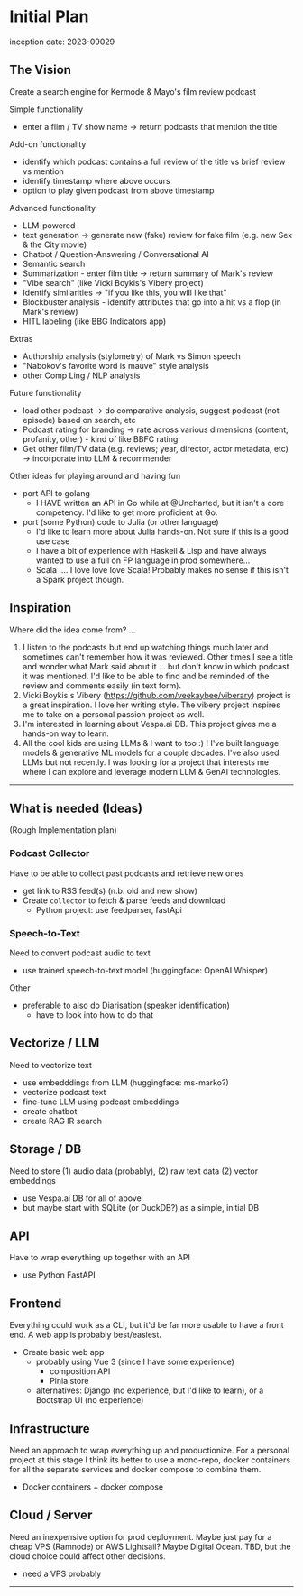 # Initial Plan

inception date: 2023-09029

## The Vision

Create a search engine for Kermode & Mayo's film review podcast

Simple functionality
- enter a film / TV show name -> return podcasts that mention the title

Add-on functionality
- identify which podcast contains a full review of the title vs brief review vs mention
- identify timestamp where above occurs
- option to play given podcast from above timestamp

Advanced functionality
- LLM-powered
- text generation -> generate new (fake) review for fake film (e.g. new Sex & the City movie)
- Chatbot / Question-Answering / Conversational AI
- Semantic search
- Summarization - enter film title -> return summary of Mark's review
- "Vibe search" (like Vicki Boykis's Vibery project)
- Identify similarities -> "if you like this, you will like that"
- Blockbuster analysis - identify attributes that go into a hit vs a flop (in Mark's review)
- HITL labeling (like BBG Indicators app)

Extras
- Authorship analysis (stylometry) of Mark vs Simon speech
- "Nabokov's favorite word is mauve" style analysis
- other Comp Ling / NLP analysis

Future functionality
- load other podcast -> do comparative analysis, suggest podcast (not episode) based on search, etc
- Podcast rating for branding -> rate across various dimensions (content, profanity, other) - kind of like BBFC rating
- Get other film/TV data (e.g. reviews; year, director, actor metadata, etc) -> incorporate into LLM & recommender

Other ideas for playing around and having fun
- port API to golang
  - I HAVE written an API in Go while at @Uncharted, but it isn't a core competency. I'd like to get more proficient at Go.
- port (some Python) code to Julia (or other language)
  - I'd like to learn more about Julia hands-on. Not sure if this is a good use case
  - I have a bit of experience with Haskell & Lisp and have always wanted to use a full on FP language in prod somewhere...
  - Scala .... I love love love Scala! Probably makes no sense if this isn't a Spark project though.



## Inspiration

Where did the idea come from? ...

1. I listen to the podcasts but end up watching things much later and sometimes can't remember how it was reviewed. Other times I see a title and wonder what Mark said about it ... but don't know in which podcast it was mentioned. I'd like to be able to find and be reminded of the review and comments easily (in text form).
2. Vicki Boykis's Vibery (https://github.com/veekaybee/viberary) project is a great inspiration. I love her writing style. The vibery project inspires me to take on a personal passion project as well. 
3. I'm interested in learning about Vespa.ai DB. This project gives me a hands-on way to learn. 
4. All the cool kids are using LLMs & I want to too :) ! I've built language models & generative ML models for a couple decades. I've also used LLMs but not recently. I was looking for a project that interests me where I can explore and leverage modern LLM & GenAI technologies. 


------------------------------------------------------------------------------------------

## What is needed (Ideas)
(Rough Implementation plan)


### Podcast Collector
Have to be able to collect past podcasts and retrieve new ones

- get link to RSS feed(s) (n.b. old and new show)
- Create `collector` to fetch & parse feeds and download
  - Python project: use feedparser, fastApi


### Speech-to-Text
Need to convert podcast audio to text

- use trained speech-to-text model (huggingface: OpenAI Whisper)

Other
- preferable to also do Diarisation (speaker identification)
  - have to look into how to do that


## Vectorize / LLM
Need to vectorize text

- use embedddings from LLM (huggingface: ms-marko?)
- vectorize podcast text
- fine-tune LLM using podcast embeddings
- create chatbot
- create RAG IR search


## Storage / DB
Need to store (1) audio data (probably), (2) raw text data (2) vector embeddings

- use Vespa.ai DB for all of above
- but maybe start with SQLite (or DuckDB?) as a simple, initial DB


## API
Have to wrap everything up together with an API

- use Python FastAPI


## Frontend
Everything could work as a CLI, but it'd be far more usable to have a front end. A web app is probably best/easiest.

- Create basic web app 
  - probably using Vue 3 (since I have some experience)
    - composition API
    - Pinia store
  - alternatives: Django (no experience, but I'd like to learn), or a Bootstrap UI (no experience)


## Infrastructure
Need an approach to wrap everything up and productionize. 
For a personal project at this stage I think its better to use a mono-repo, docker containers for all the separate services and docker compose to combine them. 

- Docker containers + docker compose


## Cloud / Server
Need an inexpensive option for prod deployment. Maybe just pay for a cheap VPS (Ramnode) or AWS Lightsail? Maybe Digital Ocean. TBD, but the cloud choice could affect other decisions. 

- need a VPS probably


------------------------------------------------------------------------------------------

